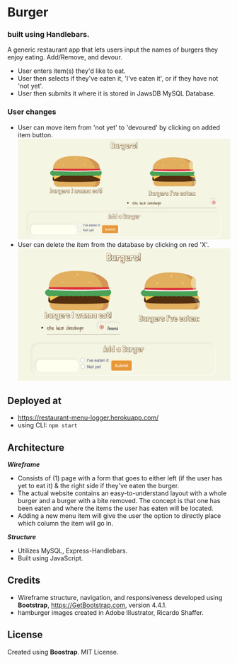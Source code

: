 # Burger
### built using Handlebars.
A generic restaurant app that lets users input the names of burgers they enjoy eating. Add/Remove, and devour.
*   User enters item(s) they'd like to eat.
*   User then selects if they've eaten it, 'I've eaten it', or if they have not 'not yet'.
*   User then submits it where it is stored in JawsDB MySQL Database.

### User changes
*   User can move item from 'not yet' to 'devoured' by clicking on added item button.
![](public/Burger-Devoured.png)
*   User can delete the item from the database by clicking on red 'X'.
![](public/burger-app-interface.png)

## Deployed at
*   https://restaurant-menu-logger.herokuapp.com/
*   using CLI: ```npm start```

## Architecture
**_Wireframe_**
*   Consists of (1) page with a form that goes to either left (if the user has yet to eat it) & the right side if they've eaten the burger.
*   The actual website contains an easy-to-understand layout with a whole burger and a burger with a bite removed.  The concept is that one has been eaten and where the items the user has eaten will be located.
*   Adding a new menu item will give the user the option to directly place which column the item will go in.


**_Structure_**
*   Utilizes MySQL, Express-Handlebars.
*   Built using JavaScript.
## Credits
*   Wireframe structure, navigation, and responsiveness developed using **Bootstrap**, https://GetBootstrap.com, version 4.4.1.
*   hamburger images created in Adobe Illustrator, Ricardo Shaffer.



## License
Created using **Boostrap**. MIT License.
